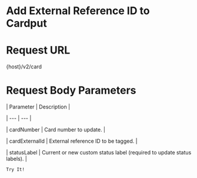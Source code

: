 # Add External Reference ID to Cardput

# Request URL

{host}/v2/card

# Request Body Parameters

| Parameter | Description |

| --- | --- |

| cardNumber | Card number to update. |

| cardExternalId | External reference ID to be tagged. |

| statusLabel | Current or new custom status label (required to update status labels). |



`Try It!`
